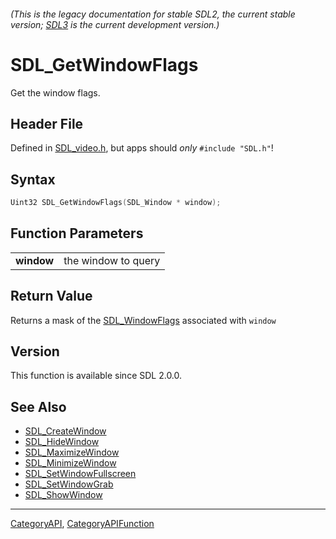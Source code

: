 ###### (This is the legacy documentation for stable SDL2, the current stable version; [SDL3](https://wiki.libsdl.org/SDL3/) is the current development version.)
# SDL_GetWindowFlags

Get the window flags.

## Header File

Defined in [SDL_video.h](https://github.com/libsdl-org/SDL/blob/SDL2/include/SDL_video.h), but apps should _only_ `#include "SDL.h"`!

## Syntax

```c
Uint32 SDL_GetWindowFlags(SDL_Window * window);

```

## Function Parameters

|                |                     |
| -------------- | ------------------- |
| **window**     | the window to query |

## Return Value

Returns a mask of the [SDL_WindowFlags](SDL_WindowFlags) associated with
`window`

## Version

This function is available since SDL 2.0.0.

## See Also

* [SDL_CreateWindow](SDL_CreateWindow)
* [SDL_HideWindow](SDL_HideWindow)
* [SDL_MaximizeWindow](SDL_MaximizeWindow)
* [SDL_MinimizeWindow](SDL_MinimizeWindow)
* [SDL_SetWindowFullscreen](SDL_SetWindowFullscreen)
* [SDL_SetWindowGrab](SDL_SetWindowGrab)
* [SDL_ShowWindow](SDL_ShowWindow)

----
[CategoryAPI](CategoryAPI), [CategoryAPIFunction](CategoryAPIFunction)

